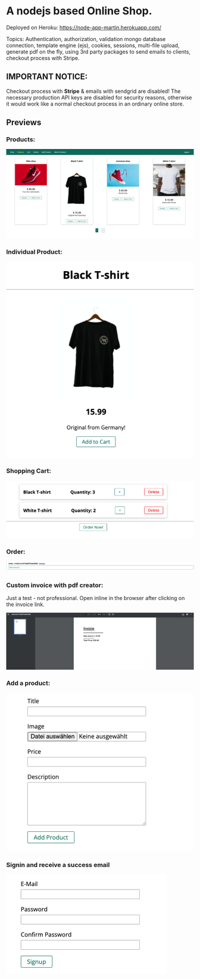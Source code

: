 # A nodejs based Online Shop.

Deployed on Heroku: 
https://node-app-martin.herokuapp.com/

Topics: Authentication, authorization, validation mongo database connection, template engine (ejs), cookies, sessions, multi-file upload, generate pdf on the fly, using 3rd party packages to send emails to clients, checkout process with Stripe. 

## IMPORTANT NOTICE: 
Checkout process with **Stripe** & emails with sendgrid are disabled! The necessary production API keys are disabled for security reasons, otherwise it would work like a normal checkout process in an ordinary online store.

## Previews

### Products:

![Products](./previews/shop.png)

### Individual Product:

![Product](./previews/product.png)


### Shopping Cart:

![Products](./previews/cart.png)

### Order:

![Products](./previews/order.png)

### Custom invoice with pdf creator: 

Just a test - not professional. Open inline in the browser after clicking on the invoice link. 

![Products](./previews/invoice.png)


### Add a product:

![Products](./previews/add-product.png)


### Signin and receive a success email

![Products](./previews/signin.png)



